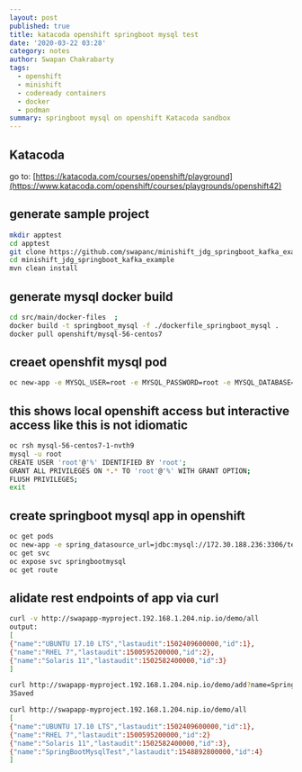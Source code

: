 ```yaml
---
layout: post
published: true
title: katacoda openshift springboot mysql test
date: '2020-03-22 03:28'
category: notes
author: Swapan Chakrabarty
tags:
  - openshift
  - minishift
  - codeready containers
  - docker
  - podman
summary: springboot mysql on openshift Katacoda sandbox
---
```

   

## Katacoda

go to: [https://katacoda.com/courses/openshift/playground](https://www.katacoda.com/openshift/courses/playgrounds/openshift42)

## generate sample project

```bash
mkdir apptest
cd apptest
git clone https://github.com/swapanc/minishift_jdg_springboot_kafka_example
cd minishift_jdg_springboot_kafka_example  
mvn clean install
```

## generate mysql docker build

```bash
cd src/main/docker-files  ;
docker build -t springboot_mysql -f ./dockerfile_springboot_mysql .
docker pull openshift/mysql-56-centos7
```

## creaet openshfit mysql pod

```bash
oc new-app -e MYSQL_USER=root -e MYSQL_PASSWORD=root -e MYSQL_DATABASE=test openshift/mysql-56-centos7  
```

## this shows local openshift access but interactive access like this is not idiomatic

```bash
oc rsh mysql-56-centos7-1-nvth9 
mysql -u root
CREATE USER 'root'@'%' IDENTIFIED BY 'root';
GRANT ALL PRIVILEGES ON *.* TO 'root'@'%' WITH GRANT OPTION;
FLUSH PRIVILEGES;
exit
```

## create springboot mysql app in openshift

```bash
oc get pods
oc new-app -e spring_datasource_url=jdbc:mysql://172.30.188.236:3306/test mysql-56-centos7 --name=swapapp 
oc get svc
oc expose svc springbootmysql
oc get route
```

## alidate rest endpoints of app via curl

```bash
curl -v http://swapapp-myproject.192.168.1.204.nip.io/demo/all
output:
[
{"name":"UBUNTU 17.10 LTS","lastaudit":1502409600000,"id":1},
{"name":"RHEL 7","lastaudit":1500595200000,"id":2},
{"name":"Solaris 11","lastaudit":1502582400000,"id":3}
]

curl http://swapapp-myproject.192.168.1.204.nip.io/demo/add?name=SpringBootMysqlTest
3Saved

curl http://swapapp-myproject.192.168.1.204.nip.io/demo/all
[
{"name":"UBUNTU 17.10 LTS","lastaudit":1502409600000,"id":1},
{"name":"RHEL 7","lastaudit":1500595200000,"id":2}
{"name":"Solaris 11","lastaudit":1502582400000,"id":3},      
{"name":"SpringBootMysqlTest","lastaudit":1548892800000,"id":4}
]
```
